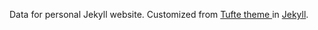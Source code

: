 Data for personal Jekyll website. Customized from <a href="//github.com/clayh53/tufte-jekyll">Tufte theme </a> in <a href="//jekyllrb.com">Jekyll</a>. 